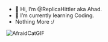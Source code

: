 - 👋 Hi, I’m @ReplicaHittler aka Ahad.
- 🌱 I’m currently learning Coding.
- Nothing More :/


  
![AfraidCatGIF](https://github.com/ReplicaHittler/read.me/assets/150236618/dbdb7bf9-1243-4133-9b4c-e9c21024f213)
